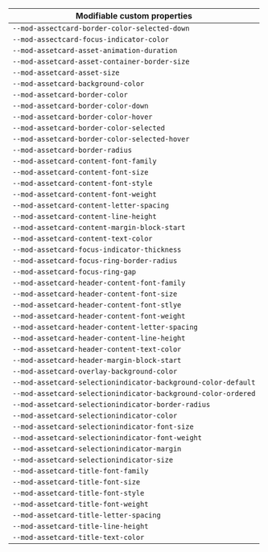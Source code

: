 | Modifiable custom properties                                  |
| ------------------------------------------------------------- |
| `--mod-assectcard-border-color-selected-down`                 |
| `--mod-assectcard-focus-indicator-color`                      |
| `--mod-assetcard-asset-animation-duration`                    |
| `--mod-assetcard-asset-container-border-size`                 |
| `--mod-assetcard-asset-size`                                  |
| `--mod-assetcard-background-color`                            |
| `--mod-assetcard-border-color`                                |
| `--mod-assetcard-border-color-down`                           |
| `--mod-assetcard-border-color-hover`                          |
| `--mod-assetcard-border-color-selected`                       |
| `--mod-assetcard-border-color-selected-hover`                 |
| `--mod-assetcard-border-radius`                               |
| `--mod-assetcard-content-font-family`                         |
| `--mod-assetcard-content-font-size`                           |
| `--mod-assetcard-content-font-style`                          |
| `--mod-assetcard-content-font-weight`                         |
| `--mod-assetcard-content-letter-spacing`                      |
| `--mod-assetcard-content-line-height`                         |
| `--mod-assetcard-content-margin-block-start`                  |
| `--mod-assetcard-content-text-color`                          |
| `--mod-assetcard-focus-indicator-thickness`                   |
| `--mod-assetcard-focus-ring-border-radius`                    |
| `--mod-assetcard-focus-ring-gap`                              |
| `--mod-assetcard-header-content-font-family`                  |
| `--mod-assetcard-header-content-font-size`                    |
| `--mod-assetcard-header-content-font-stlye`                   |
| `--mod-assetcard-header-content-font-weight`                  |
| `--mod-assetcard-header-content-letter-spacing`               |
| `--mod-assetcard-header-content-line-height`                  |
| `--mod-assetcard-header-content-text-color`                   |
| `--mod-assetcard-header-margin-block-start`                   |
| `--mod-assetcard-overlay-background-color`                    |
| `--mod-assetcard-selectionindicator-background-color-default` |
| `--mod-assetcard-selectionindicator-background-color-ordered` |
| `--mod-assetcard-selectionindicator-border-radius`            |
| `--mod-assetcard-selectionindicator-color`                    |
| `--mod-assetcard-selectionindicator-font-size`                |
| `--mod-assetcard-selectionindicator-font-weight`              |
| `--mod-assetcard-selectionindicator-margin`                   |
| `--mod-assetcard-selectionindicator-size`                     |
| `--mod-assetcard-title-font-family`                           |
| `--mod-assetcard-title-font-size`                             |
| `--mod-assetcard-title-font-style`                            |
| `--mod-assetcard-title-font-weight`                           |
| `--mod-assetcard-title-letter-spacing`                        |
| `--mod-assetcard-title-line-height`                           |
| `--mod-assetcard-title-text-color`                            |
